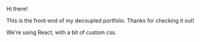 Hi there! 

This is the front-end of my decoupled portfolio. Thanks for checking it out! 

We're using React, with a bit of custom css.